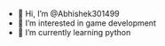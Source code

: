 - 👋 Hi, I’m @Abhishek301499
- 👀 I’m interested in game development
- 🌱 I’m currently learning python

<!---
Abhishek301499/Abhishek301499 is a ✨ special ✨ repository because its `README.md` (this file) appears on your GitHub profile.
You can click the Preview link to take a look at your changes.
--->
